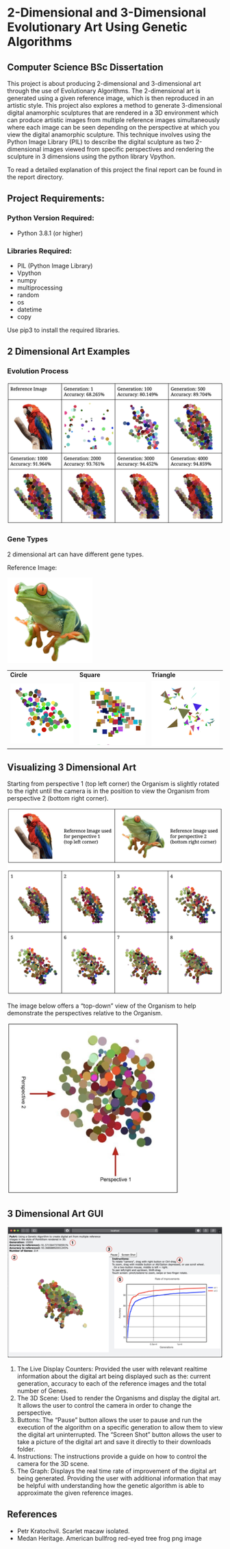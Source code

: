 # 2-Dimensional and 3-Dimensional Evolutionary Art Using Genetic Algorithms
## Computer Science BSc Dissertation

This project is about producing 2-dimensional and 3-dimensional art through the use of Evolutionary Algorithms. The 2-dimensional art is generated using a given reference image, which is then reproduced in an artistic style. This project also explores a method to generate 3-dimensional digital anamorphic sculptures that are rendered in a 3D environment which can produce artistic images from multiple reference images simultaneously where each image can be seen depending on the perspective at which you view the digital anamorphic sculpture. This technique involves using the Python Image Library (PIL) to describe the digital sculpture as two 2-dimensional images viewed from specific perspectives and rendering the sculpture in 3 dimensions using the python library Vpython.

To read a detailed explanation of this project the final report can be found in the report directory. 

## Project Requirements:

### Python Version Required:
- Python 3.8.1 (or higher)

### Libraries Required:
- PIL (Python Image Library)
- Vpython
- numpy
- multiprocessing
- random
- os
- datetime
- copy

Use pip3 to install the required libraries.

## 2 Dimensional Art Examples

### Evolution Process

<img src="media/images/evolutionProcess.png">

### Gene Types

2 dimensional art can have different gene types.

Reference Image:

<img src="media/images/Frog.png" width="200" height="200">

<table>
  <tr>
      <td><b>Circle</b></td>
      <td><b>Square</b></td>
      <td><b>Triangle</b></td>
  </tr>
  <tr>
      <td><img src="media/gifs/circlesFrog.gif" alt="circle"></td>
      <td><img src="media/gifs/squaresFrog.gif" alt="square"></td>
      <td><img src="media/gifs/trianglesFrog.gif" alt="triangle"></td>
  </tr> 
</table>

## Visualizing 3 Dimensional Art

Starting from perspective 1 (top left corner) the Organism is slightly rotated to the right until the camera is in the position to view the Organism from perspective 2 (bottom right corner). 

<img src="media/images/3dRotate.png">

The image below offers a “top-down” view of the Organism to help demonstrate the perspectives relative to the Organism.

<img src="media/images/topDown.png" width="400" height="400">

## 3 Dimensional Art GUI

<img src="media/images/3dGUI.png">

1. The Live Display Counters: Provided the user with relevant realtime information about the digital art being displayed such as the: current generation, accuracy to each of the reference images and the total number of Genes.
2. The 3D Scene: Used to render the Organisms and display the digital art. It allows the user to control the camera in order to change the perspective.
3. Buttons: The “Pause” button allows the user to pause and run the execution of the algorithm on a specific generation to allow them to view the digital art uninterrupted. The “Screen Shot” button allows the user to take a picture of the digital art and save it directly to their downloads folder.
4. Instructions: The instructions provide a guide on how to control the camera for the 3D scene.
5. The Graph: Displays the real time rate of improvement of the digital art being generated. Providing the user with additional information that may be helpful with understanding how the genetic algorithm is able to approximate the given reference images.

## References
- Petr Kratochvil. Scarlet macaw isolated.
- Medan Heritage. American bullfrog red-eyed tree frog png image
